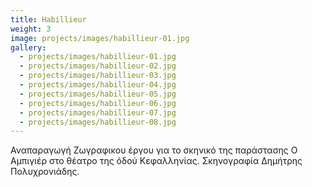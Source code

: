 ```yaml
---
title: Habillieur
weight: 3
image: projects/images/habillieur-01.jpg
gallery:
  - projects/images/habillieur-01.jpg
  - projects/images/habillieur-02.jpg
  - projects/images/habillieur-03.jpg
  - projects/images/habillieur-04.jpg
  - projects/images/habillieur-05.jpg
  - projects/images/habillieur-06.jpg
  - projects/images/habillieur-07.jpg
  - projects/images/habillieur-08.jpg
---
```

Αναπαραγωγή Ζωγραφικου έργου για το σκηνικό της παράστασης Ο Αμπιγιέρ στο θέατρο της όδού Κεφαλληνίας.
Σκηνογραφία Δημήτρης Πολυχρονιάδης.
